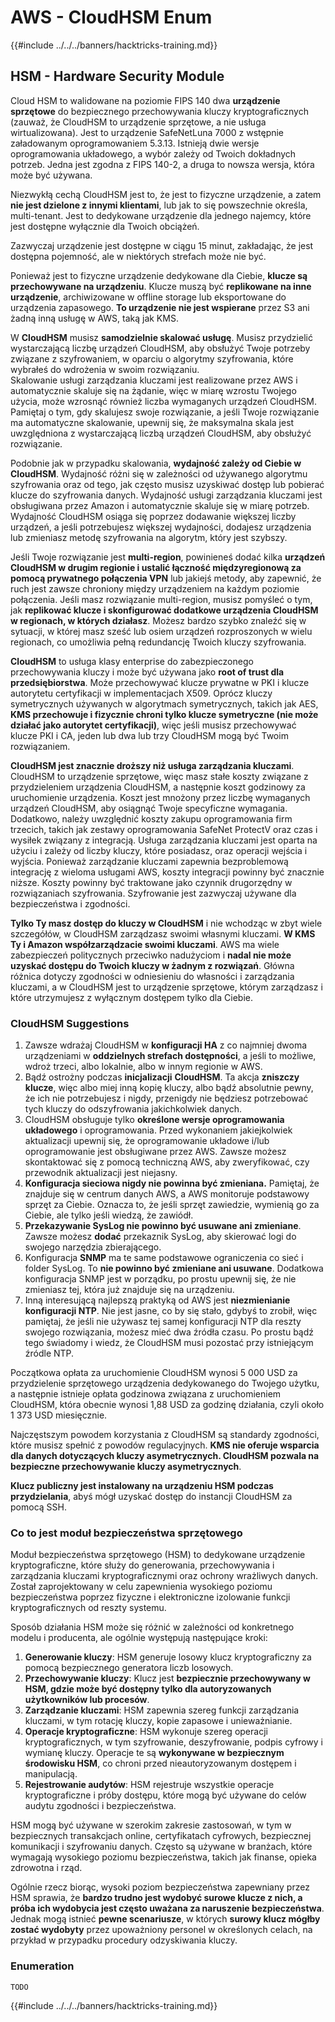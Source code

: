 # AWS - CloudHSM Enum

{{#include ../../../banners/hacktricks-training.md}}

## HSM - Hardware Security Module

Cloud HSM to walidowane na poziomie FIPS 140 dwa **urządzenie sprzętowe** do bezpiecznego przechowywania kluczy kryptograficznych (zauważ, że CloudHSM to urządzenie sprzętowe, a nie usługa wirtualizowana). Jest to urządzenie SafeNetLuna 7000 z wstępnie załadowanym oprogramowaniem 5.3.13. Istnieją dwie wersje oprogramowania układowego, a wybór zależy od Twoich dokładnych potrzeb. Jedna jest zgodna z FIPS 140-2, a druga to nowsza wersja, która może być używana.

Niezwykłą cechą CloudHSM jest to, że jest to fizyczne urządzenie, a zatem **nie jest dzielone z innymi klientami**, lub jak to się powszechnie określa, multi-tenant. Jest to dedykowane urządzenie dla jednego najemcy, które jest dostępne wyłącznie dla Twoich obciążeń.

Zazwyczaj urządzenie jest dostępne w ciągu 15 minut, zakładając, że jest dostępna pojemność, ale w niektórych strefach może nie być.

Ponieważ jest to fizyczne urządzenie dedykowane dla Ciebie, **klucze są przechowywane na urządzeniu**. Klucze muszą być **replikowane na inne urządzenie**, archiwizowane w offline storage lub eksportowane do urządzenia zapasowego. **To urządzenie nie jest wspierane** przez S3 ani żadną inną usługę w AWS, taką jak KMS.

W **CloudHSM** musisz **samodzielnie skalować usługę**. Musisz przydzielić wystarczającą liczbę urządzeń CloudHSM, aby obsłużyć Twoje potrzeby związane z szyfrowaniem, w oparciu o algorytmy szyfrowania, które wybrałeś do wdrożenia w swoim rozwiązaniu.\
Skalowanie usługi zarządzania kluczami jest realizowane przez AWS i automatycznie skaluje się na żądanie, więc w miarę wzrostu Twojego użycia, może wzrosnąć również liczba wymaganych urządzeń CloudHSM. Pamiętaj o tym, gdy skalujesz swoje rozwiązanie, a jeśli Twoje rozwiązanie ma automatyczne skalowanie, upewnij się, że maksymalna skala jest uwzględniona z wystarczającą liczbą urządzeń CloudHSM, aby obsłużyć rozwiązanie.

Podobnie jak w przypadku skalowania, **wydajność zależy od Ciebie w CloudHSM**. Wydajność różni się w zależności od używanego algorytmu szyfrowania oraz od tego, jak często musisz uzyskiwać dostęp lub pobierać klucze do szyfrowania danych. Wydajność usługi zarządzania kluczami jest obsługiwana przez Amazon i automatycznie skaluje się w miarę potrzeb. Wydajność CloudHSM osiąga się poprzez dodawanie większej liczby urządzeń, a jeśli potrzebujesz większej wydajności, dodajesz urządzenia lub zmieniasz metodę szyfrowania na algorytm, który jest szybszy.

Jeśli Twoje rozwiązanie jest **multi-region**, powinieneś dodać kilka **urządzeń CloudHSM w drugim regionie i ustalić łączność międzyregionową za pomocą prywatnego połączenia VPN** lub jakiejś metody, aby zapewnić, że ruch jest zawsze chroniony między urządzeniem na każdym poziomie połączenia. Jeśli masz rozwiązanie multi-region, musisz pomyśleć o tym, jak **replikować klucze i skonfigurować dodatkowe urządzenia CloudHSM w regionach, w których działasz**. Możesz bardzo szybko znaleźć się w sytuacji, w której masz sześć lub osiem urządzeń rozproszonych w wielu regionach, co umożliwia pełną redundancję Twoich kluczy szyfrowania.

**CloudHSM** to usługa klasy enterprise do zabezpieczonego przechowywania kluczy i może być używana jako **root of trust dla przedsiębiorstwa**. Może przechowywać klucze prywatne w PKI i klucze autorytetu certyfikacji w implementacjach X509. Oprócz kluczy symetrycznych używanych w algorytmach symetrycznych, takich jak AES, **KMS przechowuje i fizycznie chroni tylko klucze symetryczne (nie może działać jako autorytet certyfikacji)**, więc jeśli musisz przechowywać klucze PKI i CA, jeden lub dwa lub trzy CloudHSM mogą być Twoim rozwiązaniem.

**CloudHSM jest znacznie droższy niż usługa zarządzania kluczami**. CloudHSM to urządzenie sprzętowe, więc masz stałe koszty związane z przydzieleniem urządzenia CloudHSM, a następnie koszt godzinowy za uruchomienie urządzenia. Koszt jest mnożony przez liczbę wymaganych urządzeń CloudHSM, aby osiągnąć Twoje specyficzne wymagania.\
Dodatkowo, należy uwzględnić koszty zakupu oprogramowania firm trzecich, takich jak zestawy oprogramowania SafeNet ProtectV oraz czas i wysiłek związany z integracją. Usługa zarządzania kluczami jest oparta na użyciu i zależy od liczby kluczy, które posiadasz, oraz operacji wejścia i wyjścia. Ponieważ zarządzanie kluczami zapewnia bezproblemową integrację z wieloma usługami AWS, koszty integracji powinny być znacznie niższe. Koszty powinny być traktowane jako czynnik drugorzędny w rozwiązaniach szyfrowania. Szyfrowanie jest zazwyczaj używane dla bezpieczeństwa i zgodności.

**Tylko Ty masz dostęp do kluczy w CloudHSM** i nie wchodząc w zbyt wiele szczegółów, w CloudHSM zarządzasz swoimi własnymi kluczami. **W KMS Ty i Amazon współzarządzacie swoimi kluczami**. AWS ma wiele zabezpieczeń politycznych przeciwko nadużyciom i **nadal nie może uzyskać dostępu do Twoich kluczy w żadnym z rozwiązań**. Główna różnica dotyczy zgodności w odniesieniu do własności i zarządzania kluczami, a w CloudHSM jest to urządzenie sprzętowe, którym zarządzasz i które utrzymujesz z wyłącznym dostępem tylko dla Ciebie.

### CloudHSM Suggestions

1. Zawsze wdrażaj CloudHSM w **konfiguracji HA** z co najmniej dwoma urządzeniami w **oddzielnych strefach dostępności**, a jeśli to możliwe, wdroż trzeci, albo lokalnie, albo w innym regionie w AWS.
2. Bądź ostrożny podczas **inicjalizacji** **CloudHSM**. Ta akcja **zniszczy klucze**, więc albo miej inną kopię kluczy, albo bądź absolutnie pewny, że ich nie potrzebujesz i nigdy, przenigdy nie będziesz potrzebować tych kluczy do odszyfrowania jakichkolwiek danych.
3. CloudHSM obsługuje tylko **określone wersje oprogramowania układowego** i oprogramowania. Przed wykonaniem jakiejkolwiek aktualizacji upewnij się, że oprogramowanie układowe i/lub oprogramowanie jest obsługiwane przez AWS. Zawsze możesz skontaktować się z pomocą techniczną AWS, aby zweryfikować, czy przewodnik aktualizacji jest niejasny.
4. **Konfiguracja sieciowa nigdy nie powinna być zmieniana.** Pamiętaj, że znajduje się w centrum danych AWS, a AWS monitoruje podstawowy sprzęt za Ciebie. Oznacza to, że jeśli sprzęt zawiedzie, wymienią go za Ciebie, ale tylko jeśli wiedzą, że zawiódł.
5. **Przekazywanie SysLog nie powinno być usuwane ani zmieniane**. Zawsze możesz **dodać** przekaznik SysLog, aby skierować logi do swojego narzędzia zbierającego.
6. Konfiguracja **SNMP** ma te same podstawowe ograniczenia co sieć i folder SysLog. To **nie powinno być zmieniane ani usuwane**. Dodatkowa konfiguracja SNMP jest w porządku, po prostu upewnij się, że nie zmieniasz tej, która już znajduje się na urządzeniu.
7. Inną interesującą najlepszą praktyką od AWS jest **niezmienianie konfiguracji NTP**. Nie jest jasne, co by się stało, gdybyś to zrobił, więc pamiętaj, że jeśli nie używasz tej samej konfiguracji NTP dla reszty swojego rozwiązania, możesz mieć dwa źródła czasu. Po prostu bądź tego świadomy i wiedz, że CloudHSM musi pozostać przy istniejącym źródle NTP.

Początkowa opłata za uruchomienie CloudHSM wynosi 5 000 USD za przydzielenie sprzętowego urządzenia dedykowanego do Twojego użytku, a następnie istnieje opłata godzinowa związana z uruchomieniem CloudHSM, która obecnie wynosi 1,88 USD za godzinę działania, czyli około 1 373 USD miesięcznie.

Najczęstszym powodem korzystania z CloudHSM są standardy zgodności, które musisz spełnić z powodów regulacyjnych. **KMS nie oferuje wsparcia dla danych dotyczących kluczy asymetrycznych. CloudHSM pozwala na bezpieczne przechowywanie kluczy asymetrycznych**.

**Klucz publiczny jest instalowany na urządzeniu HSM podczas przydzielania**, abyś mógł uzyskać dostęp do instancji CloudHSM za pomocą SSH.

### Co to jest moduł bezpieczeństwa sprzętowego

Moduł bezpieczeństwa sprzętowego (HSM) to dedykowane urządzenie kryptograficzne, które służy do generowania, przechowywania i zarządzania kluczami kryptograficznymi oraz ochrony wrażliwych danych. Został zaprojektowany w celu zapewnienia wysokiego poziomu bezpieczeństwa poprzez fizyczne i elektroniczne izolowanie funkcji kryptograficznych od reszty systemu.

Sposób działania HSM może się różnić w zależności od konkretnego modelu i producenta, ale ogólnie występują następujące kroki:

1. **Generowanie kluczy**: HSM generuje losowy klucz kryptograficzny za pomocą bezpiecznego generatora liczb losowych.
2. **Przechowywanie kluczy**: Klucz jest **bezpiecznie przechowywany w HSM, gdzie może być dostępny tylko dla autoryzowanych użytkowników lub procesów**.
3. **Zarządzanie kluczami**: HSM zapewnia szereg funkcji zarządzania kluczami, w tym rotację kluczy, kopie zapasowe i unieważnianie.
4. **Operacje kryptograficzne**: HSM wykonuje szereg operacji kryptograficznych, w tym szyfrowanie, deszyfrowanie, podpis cyfrowy i wymianę kluczy. Operacje te są **wykonywane w bezpiecznym środowisku HSM**, co chroni przed nieautoryzowanym dostępem i manipulacją.
5. **Rejestrowanie audytów**: HSM rejestruje wszystkie operacje kryptograficzne i próby dostępu, które mogą być używane do celów audytu zgodności i bezpieczeństwa.

HSM mogą być używane w szerokim zakresie zastosowań, w tym w bezpiecznych transakcjach online, certyfikatach cyfrowych, bezpiecznej komunikacji i szyfrowaniu danych. Często są używane w branżach, które wymagają wysokiego poziomu bezpieczeństwa, takich jak finanse, opieka zdrowotna i rząd.

Ogólnie rzecz biorąc, wysoki poziom bezpieczeństwa zapewniany przez HSM sprawia, że **bardzo trudno jest wydobyć surowe klucze z nich, a próba ich wydobycia jest często uważana za naruszenie bezpieczeństwa**. Jednak mogą istnieć **pewne scenariusze**, w których **surowy klucz mógłby zostać wydobyty** przez upoważniony personel w określonych celach, na przykład w przypadku procedury odzyskiwania kluczy.

### Enumeration
```
TODO
```
{{#include ../../../banners/hacktricks-training.md}}
